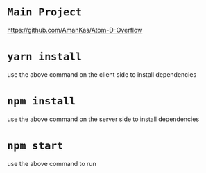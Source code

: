 # `Main Project`
https://github.com/AmanKas/Atom-D-Overflow


# `yarn install`
use the above command on the client side to install dependencies

# `npm install`
use the above command on the server side to install dependencies

# `npm start`
use the above command to run 
